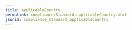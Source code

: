 ```yaml
---
title: applicableCountry
permalink: compliance/Standard.applicableCountry.html
jsonid: compliance_standard_applicablecountry
---
```

